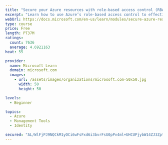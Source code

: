 ```yaml
---
title: "Secure your Azure resources with role-based access control (RBAC)"
excerpt: "Learn how to use Azure’s role-based access control to effectively manage your team’s access to Azure resources."
webUrl: https://docs.microsoft.com/en-us/learn/modules/secure-azure-resources-with-rbac/
type: course
price: Free
length: PT37M
ratings:
  count: 7636
  average: 4.6921163
heat: 55

provider:
  name: Microsoft Learn
  domain: microsoft.com
  images:
    - url: /assets/images/organizations/microsoft.com-50x50.jpg
      width: 50
      height: 50

levels:
  - Beginner

topics:
  - Azure
  - Management Tools
  - Identity

secured: "AL/WlFjPJ9NQCkM1yOCi6wFsFxd6i3bvrFsU0pPv4ml+UHCUPjybW14ZJ3ZptUcxbk6gw2MgFwIJ8ilDhcjWHyeZlM3Hh9c0J1ldfE6wTdlghZ+oE0pxsBWSlBU4IQhs+WdUrKdd1u2IjlyPh2ygztJBcdJDq0nsb6IBQclEgKK+SDN8YVkAx0SvHV7CWxt7eS2iCWkem8FjmDA0d9NabwvCmayn14CtRYEDJp/6J+OjaHhOOVHd9R7IFxws3SoVt0Bx6kFgjc2otTBsE1yrCF5x3ugtMkdpXlEo8Ee8Z8BHn3c+RKFRSsGuIYOjM676awAQbGBDJpOzPg9BJRphsCXVp7dOy5cXsrmbtqklbn89xt6s5LIjeMgYYobAdftMMt5aONTQxM2ex+A6i5Vx5tRXeh4i3JaTqQ8rf1Yucjc=;t0oPXQOpd5KYf6i7F6edLg=="
---
```


